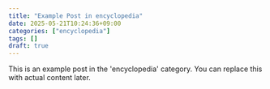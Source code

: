 ```yaml
---
title: "Example Post in encyclopedia"
date: 2025-05-21T10:24:36+09:00
categories: ["encyclopedia"]
tags: []
draft: true
---
```


This is an example post in the 'encyclopedia' category. You can replace this with actual content later.